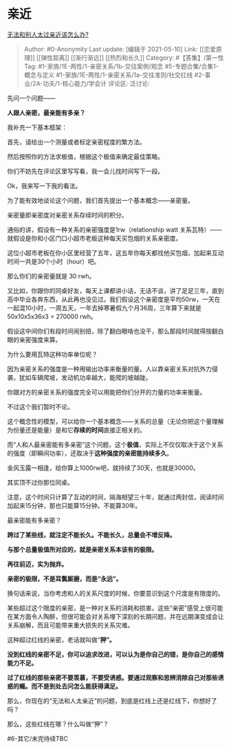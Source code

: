 # 亲近
[无法和别人太过亲近该怎么办?](https://www.zhihu.com/question/418384281/answer/1447819441)

> Author: #0-Anonymity
> Last update: [编辑于 2021-05-10]
> Link: [[恋爱原理]] [[弹性距离]] [[渐行渐远]] [[热烈和长久]]
> Category: #【答集】/第一性
> Tag: #1-家族/1E-两性/1-亲密关系/1b-交往案例/观念 #5-专题合集/合集1-概念与定义 #1-家族/1E-两性/1-亲密关系/1a-交往准则/社交红线 #2-事业/2A-功夫/1-核心能力/学会计
> 评论区:
> 泛讨论:

先问一个问题——

**人跟人亲密，最亲能有多亲？**

我补充一下基本框架：

首先，请给出一个测量或者标定亲密程度的繁方法。

然后按照你的方法求极值，根据这个极值来确定最佳策略。

你们不妨先在评论区里写写看，我一会儿找时间写下一段。

Ok，我来写一下我的看法。

为了能有效地谈论这个问题，我们首先提出一个基本概念——亲密量。

亲密量即亲密度对亲密关系存续时间的积分。

通俗的讲，假设有一种关系的亲密强度是1rw（relationship watt 关系瓦特）——就假设是你和小区门口小超市老板这种每天买包烟的关系亲密度。

这位小超市老板在你小区里经营了五年，这五年你每天都找他买包烟，加起来互动时间一共是30个小时（hour）吧。

那么你们的亲密量就是 30 rwh。

又比如，你跟你的同桌好友，每天上课都讲小话，无话不谈，讲了足足三年，直到高中毕业各奔东西，从此再也没见过。我们假设这个亲密度是平均50rw，一天在一起混10小时，一周五天，一年去掉寒暑假九个月36周，三年算下来就是50x10x5x36x3 = 270000 rwh。

假设这中间你们有段时间闹别扭，除了翻白眼啥也没干，那么那段时间就得按翻白眼的亲密强度来算。

为什么要用瓦特这种功率单位呢？

因为亲密关系的强度是一种用输出功率来衡量的量。人以靠亲密关系对抗外力侵袭，犹如车辆爬坡，发动机功率越大，能爬的坡越陡。

你跟对方的亲密关系的强度完全可以用能把你们分开的力量的功率来衡量。

不过这个我们暂时不论。

这个概念性的模型，可以给你一个基本概念——关系的总量（无论你把这个量理解为份量还是能量）是和它**存续的时间**直接正相关的。

而“人和人最亲密能有多亲密”这个问题，这个**极值**，实际上不仅仅取决于这个关系的强度（即瞬间功率），还取决于**这种强度的亲密能持续多久**。

金风玉露一相逢，给你算上1000rw吧，就持续了30天，也就是30000。

其实顶不过你那位同桌。

注意，这个时间只计算了互动的时间，隔海相望三十年，就通过两封信，阅读时间加起来15分钟，那也只能算15分钟。不能算30年。

最亲密能有多亲密？

**跨过了某些线，就注定不能长久。不能长久，总量会不增反降。**

**与那个总量极值所对应的，就是亲密关系本该有的极限。**

**再往前迈，实为抛弃。**

**亲密的极限，不是耳鬓厮磨，而是“永远”。**

换句话来说，当你考虑和人的关系尺度的时候，你要意识到这个尺度是有限度的。

某些超过这个限度的亲密，是一种对关系的消耗和损害。这些“亲密”感受上很可能在某方面令人陶醉，但很可能会对关系埋下深刻的长期问题，并在远期演变成会让关系崩解，而且可能带来重大损失的关系灾难。

这种超过红线的亲密，老话就叫做“**狎”。**

**没到红线的亲密不足，你可以追求改进，可以认为是你自己的错，是你自己的感情能力不足。**

**过了红线的那些亲密不要羡慕，不要受诱惑。要通过观察和思辨消除自己对那些诱惑的瘾。而不是到处去问怎么能获得满足。**

那么，你现在的“无法和人太亲近”的问题，到底是红线上还是红线下，你想好了吗？

那么，这些红线在哪？什么叫做“狎”？

#6-其它/未完待续TBC
